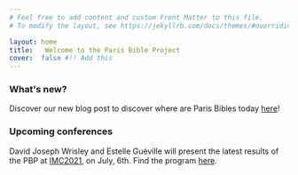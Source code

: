 ```yaml
---
# Feel free to add content and custom Front Matter to this file.
# To modify the layout, see https://jekyllrb.com/docs/themes/#overriding-theme-defaults

layout: home
title:   Welcome to the Paris Bible Project
cover:  false #!! Add this
---
```




### What's new?

Discover our new blog post to discover where are Paris Bibles today [here](https://parisbible.github.io/2021-06-22-WhereIsTheParisBibleToday/)!



### Upcoming conferences

David Joseph Wrisley and Estelle Guéville will present the latest results of the PBP at [IMC2021](https://twitter.com/IMC_Leeds), on July, 6th. Find the program [here](https://www.imc.leeds.ac.uk/imc-2021/).

